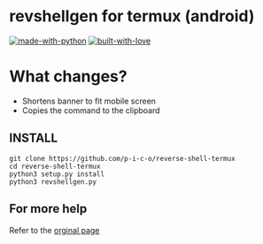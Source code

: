 # revshellgen for termux (android)

[![made-with-python](http://forthebadge.com/images/badges/made-with-python.svg)](https://www.python.org/)
[![built-with-love](http://forthebadge.com/images/badges/built-with-love.svg)](https://gitHub.com/t0thkr1s/)


# What changes?
- Shortens banner to fit mobile screen
- Copies the command to the clipboard

## INSTALL
```
git clone https://github.com/p-i-c-o/reverse-shell-termux
cd reverse-shell-termux
python3 setup.py install
python3 revshellgen.py
```


## For more help
Refer to the [orginal page](https://github.com/t0thkr1s/revshellgen)
